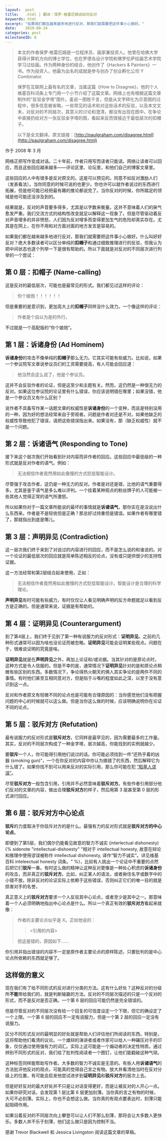 ```yaml
---
layout:  post
title:   .html | 翻译：保罗·格雷厄姆谈如何反对
keywords: html
excerpt: "如果我们都在越来越多地进行反对，那我们就需要把这件事小心做好。"
date:    2019-08-24
categories: post
milestoneID: 8
---
```


> 本文的作者保罗·格雷厄姆是一位程序员、画家兼投资人。他曾在哈佛大学获得计算机方向的博士学位，也在罗德岛设计学院和佛罗伦萨绘画艺术学院学习过绘画。作为两种身份的结合，他创作了《Hackers & Painters》一书。作为投资人，他最为出名的成就是参与创办了创业孵化公司 Y Combinator. 
>
> 保罗在互联网上最有名的文章，当属这篇《How to Disagree》，他的个人维基百科词条上专门用一个小节介绍了这篇文章。网络上也有根据这篇文章制作的“反驳金字塔”图片。虽说一图胜千言，但是从文字转化为示意图的过程中，很多信息被省略，一些常见的话术和对这些话术的反驳，以及本文文末，对反对的不同层次，其意义的讨论和澄清，都没有出现在图中。在争论中直接扔给对方一张反驳金字塔的图，看起来反而很接近于最低层次的扣帽子。
>
> 以下是全文翻译。原文链接：[http://paulgraham.com/disagree.html](http://paulgraham.com/disagree.html)

作于 2008 年 3 月

网络正把写作变成对话。二十年前，作者只用写而读者只能读。网络让读者可以回应，而且这些回应越来越多——评论区里、论坛里，和他们自己的博客文章里。

这些回应的人中有很多是反对原文的。这是可以预见的。同意不如反对激励人们（发表看法）。当你同意的时候可说的也更少。你也许可以就作者说过的东西进行拓展，但是他可能已经把最有趣的推论都说完了。当你反对的时候，你所踏足的领域是他可能还没涉及到的。

结果就是，反对的声音要多得多，尤其是以字数来衡量。这并不意味着人们的戾气愈发严重。我们交流方式的结构性改变就足以解释这一现象了。但是尽管驱动着反对声音增多的并非愤怒，人们因为反对增多而变得更加生气的危险却真实存在。尤其是在网上，在你不用和对方面对面的地方发言是容易的。

如果我们都在越来越多地进行反对，那我们就需要把这件事小心做好。什么叫好好反对？绝大多数读者可以区分单纯的**扣帽子**和通过细致推理进行的反驳，但我认为把中间状态也逐个列举一下是很有帮助的。所以下面就是对反对的不同层次进行列举的一个尝试：

## 第 0 层：扣帽子 (Name-calling)

这是反对的最低层次，可能也是最常见的形式。我们都见过这样的评论：

> 你个娘炮！！！！！！

但是重要的是意识到，更加高大上的**扣帽子**同样没什么效力。一个像这样的评论：

> 作者是个自以为是的外行。

不过就是一个高配版的“你个娘炮”。

## 第 1 层：诉诸身份 (Ad Hominem)

**诉诸身份**的攻击不像单纯的**扣帽子**那么无力。它其实可能有些威力。比如说，如果一个参议院写文章说参议员们的工资需要提高，有人可能会回应道：

> 他当然会这么说了，他是个参议员。

这并不会反驳作者的论证，但是这至少和主题有关。然而，这仍然是一种很无力的反对。如果这位参议院的论证里有什么错误，你应该说明错在哪里；如果没错，他是一个参议员又有什么区别？

说作者不具备写作某一话题文章的权威性是**诉诸身份**的一个变种，而且是特别没用的一种，因为好的想法经常来自于旁观者。问题是作者对还是不对。如果他缺乏的权威性导致他犯了错误，请把这些错误指出来。如果没有，那（缺乏权威性）就不是一个问题。

## 第 2 层：诉诸语气 (Responding to Tone)

接下来这个层次我们开始看到针对内容而非作者的回应。这些回应中最低级的一种形式就是反对作者的语气。例如：

> 无法相信作者竟然用如此傲慢的方式贬低智能设计。

尽管强于攻击作者，这仍是一种无力的反对。作者是对还是错，比他的语气重要得多。尤其是鉴于语气是多么难以评判。一个挂着某种观点的粉丝牌子的人可能被一些其他人觉得正常的语气所激怒。

所以如果你对于一篇文章所能说的最坏的事情就是**诉诸语气**，那你实在是没说出什么东西来。作者是不是轻佻但是正确？那总好过持重但是错误。如果作者有哪里错了，那就指出到底是哪儿。

## 第 3 层：声明异见 (Contradiction)

这一层次我们终于来到了对说过的内容进行的回应，而不是怎么说的和谁说的。对一个论证的最低层次的回应就是简单陈述相反的论点，没有或只提供很少的支持性证据。

这一方法经常和第2层结合起来使用，正如：

> 无法相信作者竟然用如此傲慢的方式贬低智能设计。智能设计是合理的科学理论。

**声明异见**有时可能有些威力，有时仅仅让人看见明确声明的反方命题就足以看到反方是正确的。但是通常来说，证据是有帮助的。

## 第 4 层：证明异见 (Counterargument)

到了第4层上，我们终于见到了第一种有说服力的反对形式：**证明异见**。之前的几种形式通常可以因为啥也没论证而被忽略。**证明异见**可能会证明某些观点。问题在于，很难说证明的究竟是啥。

**证明异见**就是在**声明异见**之外，再加上论证和/或论据。当其针对的是原论点时，这种方式是令人信服的。但是不幸的是，通常情况下**证明异见**针对的是和原论点稍微有些区别的东西。多数情况下，争论得热火朝天的俩人其实争论的是两件不同的事情。有时他们甚至互相同意对方，但是陷于斗嘴的程度如此之深，以至于没有意识到这一点。

反对和作者原文有轻微不同的论点也是可能有合理原因的：当你感觉他们没有把握问题的中心的时候就可以这么做。但是当你这么做的时候，应该明确说明你在论证不同的论点。

## 第 5 层：驳斥对方 (Refutation)

最有说服力的反对形式是**驳斥对方**。它同样是最罕见的，因为需要最多的工作量。其实，反对的不同层次构成了一种金字塔，层次越高，你能找到的实例就越少。

要**驳斥**一个人，你可能得引用他们说过的话。你可能必须找到一件“还热乎着的凶器 (smoking gun)”，一个在你反对的内容中你认为搞错了的东西，然后解释它为什么错了。如果你找不到可以用来反对的实际引用，那么你可能在犯 [“稻草人谬误”](https://zh.wikipedia.org/wiki/%E7%A8%BB%E8%8D%89%E4%BA%BA%E8%AB%96%E8%AD%89)。

尽管**驳斥对方**一般包含引用，引用并不必然意味着**驳斥对方**。有些作者引用部分他们反对的文章的内容，做出合理**驳斥对方**的样子，然后用第 3 层甚至第 0 层的形式进行回应。

## 第 6 层：驳斥对方中心论点

**驳斥**的力度取决于你驳斥对方的是什么。最强有力的反对形式就是**驳斥对方的中心论点**。

即便到了第5层，我们偶尔仍能看见故意的智力不诚实 (interlectual dishonesty){% sidenote "intellectual-dishoesty" "相对于 intellectual honesty, 故意在辩论和推理中使用谬误被称作 intellectual dishonesty, 译作“智力不诚实”。详见维基百科 inteleectual honesty 词条。" %}，比如有人挑出一个论证中不重要的点然后把它们**驳斥**一番。有时这么做的精神让这种反对更像是一种处心积虑的**诉诸身份**的攻击，而非真正的**驳斥对方**。比如，纠正某人的语法，或者揪住名字或数字中的小错不放。除非反对的论证实际上依赖于这些错误，否则纠正它们的唯一目的就是损害对手的名誉。

真正意义上的**驳斥对方**要求一个人反驳其中心论点，或者至少是其中之一。那意味着一个人必须明确地指出中心论点是什么。所以一个真正有效的**驳斥对方**看起来就像：

> 作者的主要论点似乎是 X。正如他说的：
> 
> > <p><引用的内容>
> 
> 但这是错的，原因如下……

你引用并指出错误的内容不一定是原作者主要论点的原样陈述，只要批判的是中心论点所依赖的东西就足够了。

## 这样做的意义

现在我们有了给不同形式的反对进行分类的方法。这有什么好处？这种反对的分级所**不能**带给我们的，就是判断输赢的方法。反对的不同层次描述的只是一个反对的形式，而不是反对是否正确。一个第 6 层的回应可能仍然是完全错误的。

但是尽管反对的不同层次没有给一个回复的可信度设定一个下限，但它的确设定了一个上限。一个第 6 层的回应不一定有说服力，但是一个第 2 层的回应一定没有说服力。

区分不同形式反对的最明显的好处就是帮助人们评估他们所阅读的东西。特别是，这将帮助他们看清的议论。一个雄辩的演讲者或者作家可以给人一种碾压对手的印象，仅仅通过使用强有力的词汇。实际上这可能是一个煽动者的决定性特质。通过辨别不同形式的反对，我们给了批判性阅读者一个图钉，让他们能戳破这种气球。

这种标签同样能帮助写作者。大多数的智力不诚实是无意的。有些人用**诉诸语气**的方法批评他反对的观点，可能真的觉得自己言之有物。放大并看清他当时在反对分级上的位置，有可能会启发他尝试进步到**证明异见**和**驳斥对方**的层次上去。

但是好好反对的最大好处并不只是让对话变得更好，而是让被反对的人开心一点。如果你研究对话，会发现第 1 层比第 6 层更加刻薄。当你真的言之有物的时候，大可不必刻薄。实际上，你也不会想这么做。当你真的有观点要表达时，刻薄只能起阻碍作用。

如果沿着反对的不同层次向上攀登可以让人们不那么刻薄，那将会让大多数人更快乐。多数人并不乐于刻薄，他们这么做只是因为控制不当。

感谢 Trevor Blackwell 和 Jessica Livingston 阅读这篇文章的草稿。

